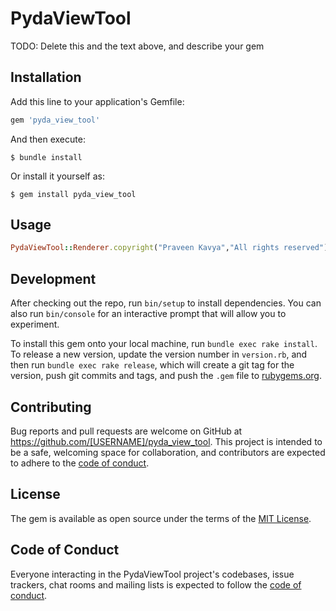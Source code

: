 # PydaViewTool



TODO: Delete this and the text above, and describe your gem

## Installation

Add this line to your application's Gemfile:

```ruby
gem 'pyda_view_tool'
```

And then execute:

    $ bundle install

Or install it yourself as:

    $ gem install pyda_view_tool

## Usage

```ruby
PydaViewTool::Renderer.copyright("Praveen Kavya","All rights reserved")
```

## Development

After checking out the repo, run `bin/setup` to install dependencies. You can also run `bin/console` for an interactive prompt that will allow you to experiment.

To install this gem onto your local machine, run `bundle exec rake install`. To release a new version, update the version number in `version.rb`, and then run `bundle exec rake release`, which will create a git tag for the version, push git commits and tags, and push the `.gem` file to [rubygems.org](https://rubygems.org).

## Contributing

Bug reports and pull requests are welcome on GitHub at https://github.com/[USERNAME]/pyda_view_tool. This project is intended to be a safe, welcoming space for collaboration, and contributors are expected to adhere to the [code of conduct](https://github.com/[USERNAME]/pyda_view_tool/blob/master/CODE_OF_CONDUCT.md).


## License

The gem is available as open source under the terms of the [MIT License](https://opensource.org/licenses/MIT).

## Code of Conduct

Everyone interacting in the PydaViewTool project's codebases, issue trackers, chat rooms and mailing lists is expected to follow the [code of conduct](https://github.com/[USERNAME]/pyda_view_tool/blob/master/CODE_OF_CONDUCT.md).
